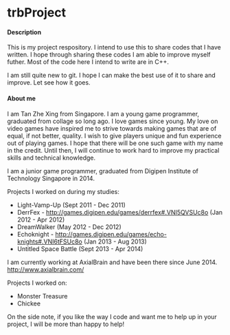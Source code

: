 # trbProject
#### Description
This is my project respository. I intend to use this to share codes that I have written. I hope through sharing these codes I am able to improve myself futher. Most of the code here I intend to write are in C++. 

I am still quite new to git. I hope I can make the best use of it to share and improve. Let see how it goes. 

#### About me
I am Tan Zhe Xing from Singapore.
I am a young game programmer, graduated from collage so long ago. I love games since young. My love on video games have inspired me to strive towards making games that are of equal, if not better, quality. I wish to give players unique and fun experience out of playing games. I hope that there will be one such game with my name in the credit. Until then, I will continue to work hard to improve my practical skills and technical knowledge.

I am a junior game programmer, graduated from Digipen Institute of Technology Singapore in 2014. 

Projects I worked on during my studies:

- Light-Vamp-Up (Sept 2011 - Dec 2011)
- DerrFex - http://games.digipen.edu/games/derrfex#.VNI5QVSUc8o (Jan 2012 - Apr 2012)
- DreamWalker (May 2012 - Dec 2012)
- Echoknight - http://games.digipen.edu/games/echo-knights#.VNI6tFSUc8o (Jan 2013 - Aug 2013)
- Untitled Space Battle (Sept 2013 - Apr 2014)

I am currently working at AxialBrain and have been there since June 2014. http://www.axialbrain.com/ 

Projects I worked on:
- Monster Treasure
- Chickee

On the side note, if you like the way I code and want me to help up in your project, I will be more than happy to help! 
